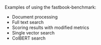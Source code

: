 Examples of using the fastbook-benchmark:

- Document processing
- Full text search
- Scoring results with modified metrics
- Single vector search
- ColBERT search
